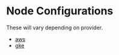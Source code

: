 # Node Configurations
These will vary depending on provider.

* [aws](aws-node.md)
* [gke](gke-node.md)
